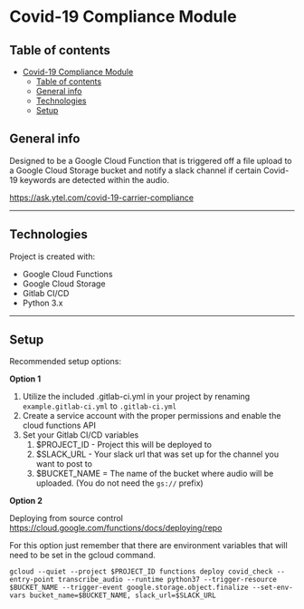 # Covid-19 Compliance Module

## Table of contents
- [Covid-19 Compliance Module](#covid-19-compliance-module)
  - [Table of contents](#table-of-contents)
  - [General info](#general-info)
  - [Technologies](#technologies)
  - [Setup](#setup)

## General info
Designed to be a Google Cloud Function that is triggered off a file upload to a Google Cloud Storage bucket and notify a slack channel if certain Covid-19 keywords are detected within the audio.

https://ask.ytel.com/covid-19-carrier-compliance

---

## Technologies
Project is created with:
* Google Cloud Functions
* Google Cloud Storage
* Gitlab CI/CD
* Python 3.x

---

## Setup
Recommended setup options:

**Option 1**

1. Utilize the included .gitlab-ci.yml in your project by renaming `example.gitlab-ci.yml` to `.gitlab-ci.yml`
2. Create a service account with the proper permissions and enable the cloud functions API
3. Set your Gitlab CI/CD variables
   1. $PROJECT_ID - Project this will be deployed to
   2. $SLACK_URL - Your slack url that was set up for the channel you want to post to
   3. $BUCKET_NAME = The name of the bucket where audio will be uploaded. (You do not need the `gs://` prefix)


**Option 2**

Deploying from source control
https://cloud.google.com/functions/docs/deploying/repo

For this option just remember that there are environment variables that will need to be set in the gcloud command.

```
gcloud --quiet --project $PROJECT_ID functions deploy covid_check --entry-point transcribe_audio --runtime python37 --trigger-resource $BUCKET_NAME --trigger-event google.storage.object.finalize --set-env-vars bucket_name=$BUCKET_NAME, slack_url=$SLACK_URL
```
